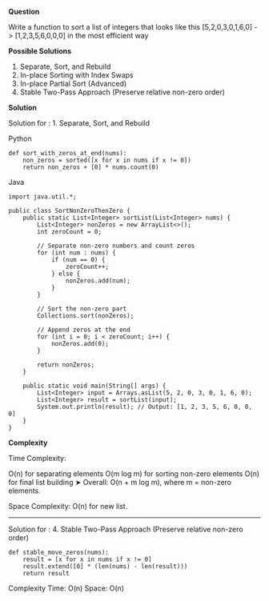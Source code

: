 
**Question**

Write a function to sort a list of integers that looks like this [5,2,0,3,0,1,6,0] -> [1,2,3,5,6,0,0,0] in the most efficient way

**Possible Solutions**

1. Separate, Sort, and Rebuild
2. In-place Sorting with Index Swaps
3. In-place Partial Sort (Advanced)
4. Stable Two-Pass Approach (Preserve relative non-zero order) 

**Solution**

Solution for : 1. Separate, Sort, and Rebuild

Python

```
def sort_with_zeros_at_end(nums):
    non_zeros = sorted([x for x in nums if x != 0])
    return non_zeros + [0] * nums.count(0)

```

Java

```
import java.util.*;

public class SortNonZeroThenZero {
    public static List<Integer> sortList(List<Integer> nums) {
        List<Integer> nonZeros = new ArrayList<>();
        int zeroCount = 0;

        // Separate non-zero numbers and count zeros
        for (int num : nums) {
            if (num == 0) {
                zeroCount++;
            } else {
                nonZeros.add(num);
            }
        }

        // Sort the non-zero part
        Collections.sort(nonZeros);

        // Append zeros at the end
        for (int i = 0; i < zeroCount; i++) {
            nonZeros.add(0);
        }

        return nonZeros;
    }

    public static void main(String[] args) {
        List<Integer> input = Arrays.asList(5, 2, 0, 3, 0, 1, 6, 0);
        List<Integer> result = sortList(input);
        System.out.println(result); // Output: [1, 2, 3, 5, 6, 0, 0, 0]
    }
}

```


**Complexity**

Time Complexity:

O(n) for separating elements
O(m log m) for sorting non-zero elements
O(n) for final list building
➤ Overall: O(n + m log m), where m = non-zero elements.

Space Complexity: O(n) for new list.

-------

Solution for : 4. Stable Two-Pass Approach (Preserve relative non-zero order)

```
def stable_move_zeros(nums):
    result = [x for x in nums if x != 0]
    result.extend([0] * (len(nums) - len(result)))
    return result

```
Complexity
Time: O(n)
Space: O(n)


